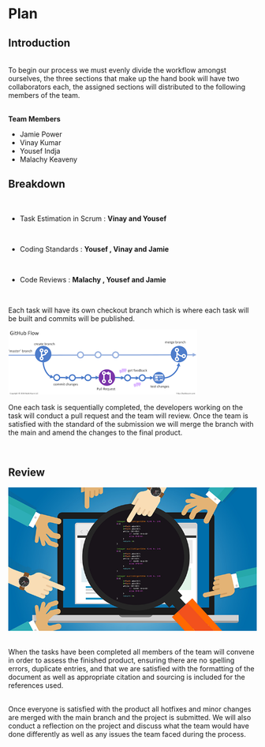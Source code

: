 # Plan 


## Introduction
<br>
To begin our process we must evenly divide the workflow amongst ourselves, 
the three sections that make up the hand book will have two collaborators each, the 
assigned sections will distributed to the following members of the team.

<br>**Team Members**
- Jamie Power
- Vinay Kumar
- Yousef Indja
- Malachy Keaveny


## Breakdown

<br>

* Task Estimation in Scrum :  **Vinay and Yousef** 
<br>

* Coding Standards : **Yousef , Vinay and Jamie**
<br>

* Code Reviews : **Malachy , Yousef and Jamie**

<br>

Each task will have its own checkout branch which is where each task 
will be built and commits will be published. 

![Gitflow](images/gitflow.png)

One each task is sequentially 
completed, the developers working on the task will conduct a pull request and 
the team will review. Once the team is satisfied with the standard of the 
submission we will merge the branch with the main and amend the changes 
to the final product.

<br>


## Review
![Gitflow](images/code-review.png)

<br>
When the tasks have been completed all members of the 
team will convene in order to assess the finished product, ensuring 
there are no spelling errors, duplicate entries, and that we are satisfied 
with the formatting of the document as well as appropriate citation and sourcing 
is included for the references used. 

<br>
<br>

Once everyone is satisfied with the product
all hotfixes and minor changes are merged with the main branch and the project 
is submitted. We will also conduct a reflection on the project and discuss
what the team would have done differently as well as any issues the team 
faced during the process.
<br>

